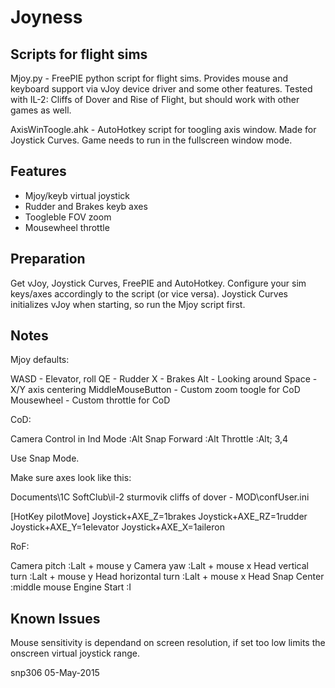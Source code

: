 # Joyness
Scripts for flight sims
-------
Mjoy.py - FreePIE python script for flight sims. Provides mouse and keyboard support via vJoy device driver and some other features.
Tested with IL-2: Cliffs of Dover and Rise of Flight, but should work with other games as well. 

AxisWinToogle.ahk - AutoHotkey script for toogling axis window. Made for Joystick Curves. 
Game needs to run in the fullscreen window mode.

Features
--------

- Mjoy/keyb virtual joystick
- Rudder and Brakes keyb axes
- Toogleble FOV zoom
- Mousewheel throttle

Preparation
-----------

Get vJoy, Joystick Curves, FreePIE and AutoHotkey. Configure your sim keys/axes accordingly to the script (or vice versa).
Joystick Curves initializes vJoy when starting, so run the Mjoy script first.

Notes
-----

Mjoy defaults:

WASD				- Elevator, roll
QE				- Rudder
X				- Brakes
Alt				- Looking around
Space				- X/Y axis centering
MiddleMouseButton		- Custom zoom toogle for CoD
Mousewheel			- Custom throttle for CoD

CoD:

Camera Control in Ind Mode	:Alt
Snap Forward			:Alt
Throttle 			:Alt; 3,4

Use Snap Mode.

Make sure axes look like this:

Documents\1C SoftClub\il-2 sturmovik cliffs of dover - MOD\confUser.ini

[HotKey pilotMove]
Joystick+AXE_Z=1brakes
Joystick+AXE_RZ=1rudder
Joystick+AXE_Y=1elevator
Joystick+AXE_X=1aileron

RoF:

Camera pitch			:Lalt + mouse y
Camera yaw			:Lalt + mouse x
Head vertical turn		:Lalt + mouse y
Head horizontal turn		:Lalt + mouse x
Head Snap Center		:middle mouse
Engine Start			:I

Known Issues
------------
Mouse sensitivity is dependand on screen resolution, if set too low limits the onscreen virtual joystick range.

snp306 <snappyslicer gmail com> 05-May-2015
